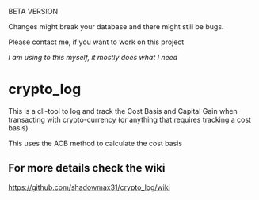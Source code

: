 BETA VERSION

Changes might break your database and there might still be bugs.

Please contact me, if you want to work on this project

*I am using to this myself, it mostly does what I need*

# crypto_log
This is a cli-tool to log and track the Cost Basis and Capital Gain when transacting with crypto-currency (or anything that requires tracking a cost basis).

This uses the ACB method to calculate the cost basis

## For more details check the wiki
https://github.com/shadowmax31/crypto_log/wiki
